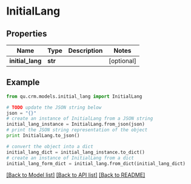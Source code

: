 # InitialLang


## Properties
Name | Type | Description | Notes
------------ | ------------- | ------------- | -------------
**initial_lang** | **str** |  | [optional] 

## Example

```python
from qu.crm.models.initial_lang import InitialLang

# TODO update the JSON string below
json = "{}"
# create an instance of InitialLang from a JSON string
initial_lang_instance = InitialLang.from_json(json)
# print the JSON string representation of the object
print InitialLang.to_json()

# convert the object into a dict
initial_lang_dict = initial_lang_instance.to_dict()
# create an instance of InitialLang from a dict
initial_lang_form_dict = initial_lang.from_dict(initial_lang_dict)
```
[[Back to Model list]](../README.md#documentation-for-models) [[Back to API list]](../README.md#documentation-for-api-endpoints) [[Back to README]](../README.md)



